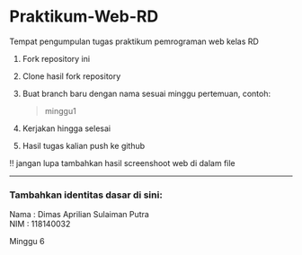# Praktikum-Web-RD

Tempat pengumpulan tugas praktikum pemrograman web kelas RD

1. Fork repository ini
2. Clone hasil fork repository
3. Buat branch baru dengan nama sesuai minggu pertemuan, contoh:

   > minggu1

4. Kerjakan hingga selesai
5. Hasil tugas kalian push ke github

:bangbang:
jangan lupa tambahkan hasil screenshoot web di dalam file

<hr>

### Tambahkan identitas dasar di sini:

Nama : Dimas Aprilian Sulaiman Putra
<br>
NIM : 118140032

Minggu 6
